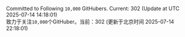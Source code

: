 Committed to Following `10,000` GitHubers. Current: <!-- FOLLOWING_COUNT -->302<!-- FOLLOWING_COUNT --> (Update at UTC <!-- LAST_UPDATED -->2025-07-14 14:18:01<!-- LAST_UPDATED -->)<br>
致力于关注`10,000`个GitHuber。当前：<!-- FOLLOWING_COUNT -->302<!-- FOLLOWING_COUNT --> (更新于北京时间 <!-- LAST_UPDATED_CST -->2025-07-14 22:18:01<!-- LAST_UPDATED_CST -->)
